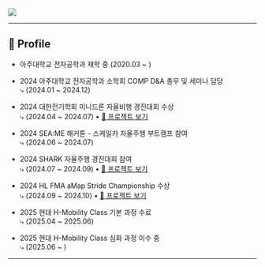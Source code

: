 <img src="https://capsule-render.vercel.app/api?type=waving&color=F28B30&height=200&section=header&text=Jeomyo's%20GitHub!&fontSize=40&fontColor=ffffff" />

---

## 🏫 Profile

- 아주대학교 전자공학과 재학 중 (2020.03 ~ )

- 2024 아주대학교 전자공학과 소학회 COMP D&A 총무 및 세미나 담당  
  ⤷ (2024.01 ~ 2024.12)

- 2024 대한전기학회 미니드론 자율비행 경진대회 수상  
  ⤷ (2024.04 ~ 2024.07) • [🔗 프로젝트 보기](https://github.com/Jeomyo/mini-drone-contest)

- 2024 SEA:ME 해커톤 - 스케일카 자율주행 부트캠프 참여  
  ⤷ (2024.06 ~ 2024.07)

- 2024 SHARK 자율주행 경진대회 참여  
  ⤷ (2024.07 ~ 2024.09) • [🔗 프로젝트 보기](https://github.com/Jeomyo/shark-autonomous-bot)

- 2024 HL FMA aMap Stride Championship 수상  
  ⤷ (2024.09 ~ 2024.10) • [🔗 프로젝트 보기](https://github.com/Jeomyo/fma-2024-stride-champ)

- 2025 현대 H-Mobility Class 기본 과정 수료  
  ⤷ (2025.04 ~ 2025.06)

- 2025 현대 H-Mobility Class 심화 과정 이수 중  
  ⤷ (2025.06 ~ )

---
